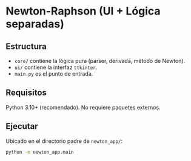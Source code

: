 # Newton-Raphson (UI + Lógica separadas)

## Estructura
- `core/` contiene la lógica pura (parser, derivada, método de Newton).
- `ui/` contiene la interfaz `ttkinter`.
- `main.py` es el punto de entrada.

## Requisitos
Python 3.10+ (recomendado). No requiere paquetes externos.

## Ejecutar
Ubicado en el directorio padre de `newton_app/`:

```bash
python -m newton_app.main

